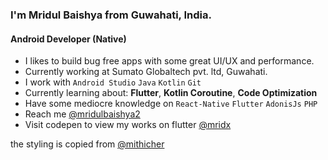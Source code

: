 
### I'm Mridul Baishya from Guwahati, India.

#### Android Developer (**Native**)
- I likes to build bug free apps with some great UI/UX and performance.
- Currently working at Sumato Globaltech pvt. ltd, Guwahati.
- I work with ```Android Studio``` ```Java``` ```Kotlin``` ```Git```
- Currently learning about: **Flutter**, **Kotlin Coroutine**, **Code Optimization**
- Have some mediocre knowledge on ```React-Native``` ```Flutter``` ```AdonisJs``` ```PHP``` 
- Reach me [@mridulbaishya2](https://twitter.com/mridulbaishya2)
- Visit codepen to view my works on flutter [@mridx](https://codepen.io/mridx)


the styling is copied from [@mithicher](https://github.com/mithicher)


<br>
